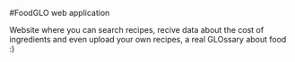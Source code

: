 #FoodGLO web application

Website where you can search recipes, recive data about the cost of ingredients and even upload your own recipes, a real GLOssary about food :)
